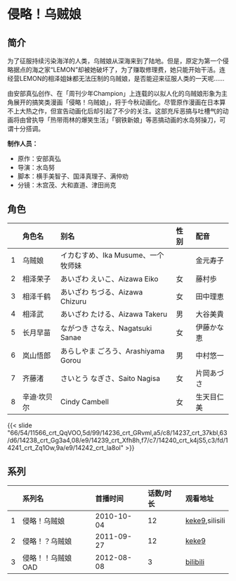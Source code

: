 # 侵略！乌贼娘


## 简介

为了征服持续污染海洋的人类，乌贼娘从深海来到了陆地。但是，原定为第一个侵略据点的海之家“LEMON”却被她破坏了，为了赚取修理费，她只能开始干活。连经营LEMON的相泽姐妹都无法压制的乌贼娘，是否能迎来征服人类的一天呢……

由安部真弘创作、在「周刊少年Champion」上连载的以拟人化的乌贼娘形象为主角展开的搞笑类漫画「侵略！乌贼娘」，将于今秋动画化。尽管原作漫画在日本算不上大热之作，但宣告动画化后却引起了不少的关注。这部充斥恶搞与吐槽气的动画将由曾执导「热带雨林的爆笑生活」「钢铁新娘」等恶搞动画的水岛努操刀，可谓十分搭调。


**制作人员：**
- 原作：安部真弘
- 导演：水岛努
- 脚本：横手美智子、国泽真理子、满仲劝
- 分镜：木宫茂、大和直道、津田尚克

## 角色

|     |   角色名   |   别名  | 性别 |  配音  |
|:--- |:------  |:----      |:---  |:--   |
| 1 | 乌贼娘 | イカむすめ、Ika Musume、一个牧师妹 |  | 金元寿子 |
| 2 | 相泽荣子 | あいざわ えいこ、Aizawa Eiko | 女 | 藤村歩 |
| 3 | 相泽千鹤 | あいざわ ちづる、Aizawa Chizuru | 女 | 田中理恵 |
| 4 | 相泽武 | あいざわ たける、Aizawa Takeru | 男 | 大谷美貴 |
| 5 | 长月早苗 | ながつき さなえ、Nagatsuki Sanae | 女 | 伊藤かな恵 |
| 6 | 岚山悟郎 | あらしやま ごろう、Arashiyama Gorou | 男 | 中村悠一 |
| 7 | 齐藤渚 | さいとう なぎさ、Saito Nagisa | 女 | 片岡あづさ |
| 8 | 辛迪·坎贝尔 | Cindy Cambell | 女 | 生天目仁美 |

{{< slide "66/54/11566_crt_QqVOO,5d/99/14236_crt_GRvml,a5/c8/14237_crt_37kbl,63/d6/14238_crt_Gg3a4,08/e9/14239_crt_Xfh8h,f7/c7/14240_crt_k4jS5,c3/fd/14241_crt_Zq1Ow,9a/e9/14242_crt_la8ol" >}}

## 系列

|     |   系列名   |   首播时间  | 话数/时长  | 观看地址 |
|:---  |:------    |:----      |:---       |:---  |
| 1 | 侵略！乌贼娘 | 2010-10-04 | 12 | [keke9](https://www.keke9.app/search?k=侵略！乌贼娘),silisili  |
| 2 | 侵略！？乌贼娘 | 2011-09-27 | 12 | [keke9](https://www.keke9.app/search?k=侵略！乌贼娘)  |
| 3 | 侵略！！乌贼娘 OAD | 2012-08-08 | 3 | [bilibili](https://www.bilibili.com/video/BV1iW411h7RB)  |



